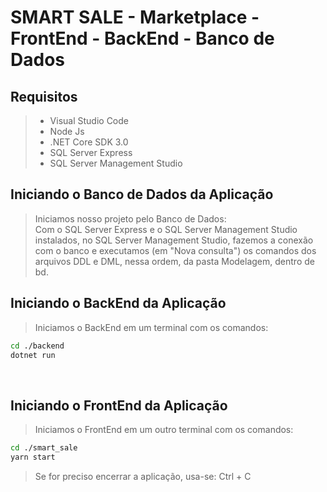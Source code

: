 # SMART SALE - Marketplace - FrontEnd - BackEnd - Banco de Dados

## Requisitos
> - Visual Studio Code <br>
> - Node Js <br>
> - .NET Core SDK 3.0 <br>
> - SQL Server Express <br>
> - SQL Server Management Studio <br>

## Iniciando o Banco de Dados da Aplicação
> Iniciamos nosso projeto pelo Banco de Dados: <br>
> Com o SQL Server Express e o SQL Server Management Studio instalados, no SQL Server Management Studio, fazemos a conexão com o banco e executamos (em "Nova consulta") os comandos dos arquivos DDL e DML, nessa ordem, da pasta Modelagem, dentro de bd.<br>

## Iniciando o BackEnd da Aplicação
> Iniciamos o BackEnd em um terminal com os comandos: 
```bash
cd ./backend
dotnet run
```
<br>

## Iniciando o FrontEnd da Aplicação
> Iniciamos o FrontEnd em um outro terminal com os comandos: 
```bash
cd ./smart_sale
yarn start
```
> Se for preciso encerrar a aplicação, usa-se: Ctrl + C<br>